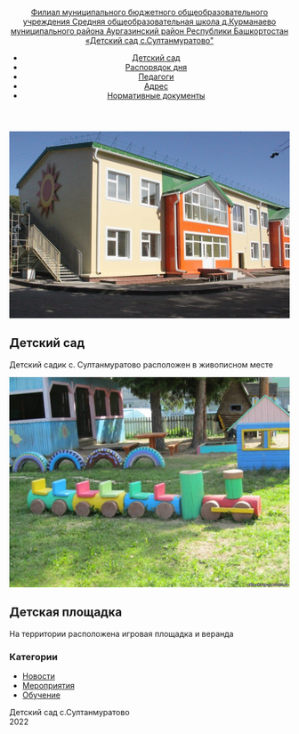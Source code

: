 <!DOCTYPE html>
<html lang="ru-RU">
<head>
  <meta charset="utf-8">
  <meta name="viewport" content="width=device-width, initial-scale=1">
  <title>Детский сад с Султанмуратово</title>
  <link rel="stylesheet" type="text/css" href="https://fonts.googleapis.com/css?family=Open+Sans:400,400italic,600,600italic,700,700italic|Playfair+Display:400,700&subset=latin,cyrillic">
  <link rel="stylesheet" type="text/css" href="https://cdnjs.cloudflare.com/ajax/libs/font-awesome/4.4.0/css/font-awesome.css">
  <link rel="stylesheet" type="text/css" href="style.css">
  <script src="https://cdnjs.cloudflare.com/ajax/libs/jquery/2.2.2/jquery.min.js"></script>
  <script src="https://cdnjs.cloudflare.com/ajax/libs/prefixfree/1.0.7/prefixfree.min.js"></script>
  <script>
$('.nav-toggle').on('click', function(){
  $('#menu').toggleClass('active');
});
</script>
</head>
<body>
<header>
    <nav class="container">
      <a class="logo" href="">
        Филиал муниципального бюджетного общеобразовательного учреждения Средняя общеобразовательная школа д.Курманаево муниципального района Аургазинский район Республики Башкортостан «Детский сад с.Султанмуратово"
      </a>
      <div class="nav-toggle"><span></span></div>
      <ul id="menu">
        <li><a href=".\index.html">Детский сад</a></li>
        <li><a href=".\time.html">Распорядок дня</a></li>
        <li><a href=".\teacher.html">Педагоги</a></li>
		<li><a href=".\address.html">Адрес</a></li>
        <li><a href=".\doc.html">Нормативные документы</a></li>        
      </ul>
    </nav>
  </header>
  <div class="container">
  <div class="posts-list">
    <article id="post-1" class="post">
      <div class="post-image"><a href=""><img src=".\DS.jpeg"></a></div>
      <div class="post-content">
        <h2 class="post-title">Детский сад</h2>
        <p>Детский садик с. Султанмуратово расположен в живописном месте</p>
        </div>      
    </article>
    <article id="post-2" class="post">
      <div class="post-image"><a href=""><img src=".\TER.jpeg"></a></div>
      <div class="post-content">
        <h2 class="post-title">Детская площадка</h2>
        <p>На территории расположена игровая площадка и веранда</p>        
        </div>	   
          </article>	
  </div> <!-- конец div class="posts-list"-->
  <aside>
  <div class="widget">
    <h3 class="widget-title">Категории</h3>
    <ul class="widget-category-list">
      <li><a href=".\news.html">Новости</a></li>
      <li><a href=".\events.html">Мероприятия</a></li>
      <li><a href=".\study.html">Обучение</a></li>
    </ul>
  </div>  
</aside>
</div> <!-- конец div class="container"-->
<footer>
  <div class="container">
    <div class="footer-col"><span>Детский сад с.Султанмуратово</span></div>
    <div class="footer-col">
      <span>2022</span>
    </div>
    
  </div>
</footer>
</body>
</html>

